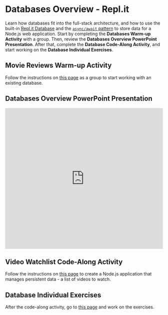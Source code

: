 # Databases Overview - Repl.it
Learn how databases fit into the full-stack architecture, and how to use the built-in [Repl.it Database](https://blog.repl.it/database) and the [`async/await` pattern](https://blog.risingstack.com/mastering-async-await-in-nodejs/) to store data for a Node.js web application. Start by completing the **Databases Warm-up Activity** with a group. Then, review the **Databases Overview PowerPoint Presentation**. After that, complete the **Database Code-Along Activity**, and start working on the **Database Individual Exercises**.

## Movie Reviews Warm-up Activity
Follow the instructions on [this page](DatabasesWarmUp.md) as a group to start working with an existing database.

## Databases Overview PowerPoint Presentation
<iframe src='https://view.officeapps.live.com/op/embed.aspx?src=https://hylandtechclub.com/web-201/DatabasesReplit/DatabasesOverview.pptx' width='100%' height='450px' frameborder='0'></iframe>

## Video Watchlist Code-Along Activity
Follow the instructions on [this page](DatabaseCodeAlong.md) to create a Node.js application that manages persistent data - a list of videos to watch.

## Database Individual Exercises
After the code-along activity, go to [this page](DatabaseIndividualExercises.md) and work on the exercises.